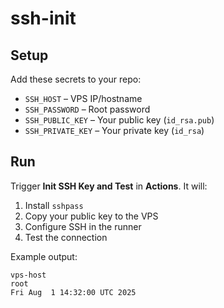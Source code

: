 # ssh-init

## Setup

Add these secrets to your repo:

* `SSH_HOST` – VPS IP/hostname
* `SSH_PASSWORD` – Root password
* `SSH_PUBLIC_KEY` – Your public key (`id_rsa.pub`)
* `SSH_PRIVATE_KEY` – Your private key (`id_rsa`)

## Run

Trigger **Init SSH Key and Test** in **Actions**.
It will:

1. Install `sshpass`
2. Copy your public key to the VPS
3. Configure SSH in the runner
4. Test the connection

Example output:

```
vps-host
root
Fri Aug  1 14:32:00 UTC 2025
```
